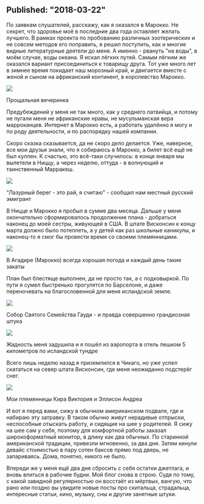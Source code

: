 Published: "2018-03-22"
-----------------------------------------------------------------------------------------------------

По заявкам слушателей, расскажу, как я оказался в Марокко. Не секрет, что здоровье моё в последние два года оставляет желать лучшего. В рамках проекта по пробованию различных эзотерических и не совсем методов его поправить, я решил поступить, как и многие видные литературные деятели до меня. А именно - рвануть "на воды", в моём случае, воды океана. Я искал лёгких путей. Самым лёгким же оказался вариант присоединиться к товарищу друга. Тот уже много лет в зимнее время покидает наш морозный край, и двигается вместе с женой и сыном на африканский континент, в королевство Марокко. 


![](IMG_20180113_184511.jpg)
<p class='text-center'>Прощальная вечеринка</p>


Предубеждений у меня не так много, как у среднего латвийца, и потому не пугали меня не африканские нравы, не мусульманская вера марроканцев. Интернет в Марокко есть, а работать удалённо я могу и по роду деятельности, и по распорядку нашей компании.

Скоро сказка сказывается, да не скоро дело делается. Уже, наверное, все мои друзья знали, что я собираюсь в Марокко, а билет всё ещё не был куплен. К счастью, это всё-таки случилось: в конце января мы вылетели в Ниццу, а через неделю, оттуда - в волнующий и таинственный Марракеш.


![](IMG_20180120_125113.jpg)
<p class='text-center'>"Лазурный берег - это рай, я считаю" - сообщил нам местный русский эмигрант</p>

В Ницце и Марокко я пробыл в сумме два месяца. Дальше у меня окончательно сформировалось продолжение плана - добраться наконец до моей сестры, живующей в США. В штате Висконсин к концу марта должно было потеплеть, а у детей как раз школьные каникулы, и наконец-то я смог бы провести время со своими племянницами.


![](IMG-20180210-WA0002.jpg)
<p class='text-center'>В Агадире (Марокко) всегда хорошая погода и каждый день такие закаты</p>

План был блестяще выполнен, да не просто так, а с подковыркой. По пути я сумел быстренько прогулятся по Барселоне, и даже переночевать на благословенной для меня исландской земле.

![](IMG_20180323_125301.jpg)
<p class='text-center'>Собор Святого Семейства Гауди - и правда совершенно грандиозная штука </p>


![](IMG-20180325-WA0003.jpg)
<p class='text-center'>Жадность меня задушила и я пошёл из аэропорта в отель пешком 5 километров по исландской тундре</p>


Всего лишь неделю назад я приземлился в Чикаго, но уже успел скататься на север штата Висконсин, где меня неожиданно подстерёг снег.


![](IMG-20180331-WA0000.jpg)
<p class='text-center'>Мои племянницы Кира Виктория и Эллисон Андреа</p>

И вот я перед вами, сижу в обычном американском подвале, где и набираю эту затравку. В таком обычно живут нерадивые отпрыски, неспособные отыскать работу, и сидящие на шее у родителей. Я сижу на шее сам у себя, поэтому для комфортной работы заказал широкоформатный монитор, в длину как два обычных. По старинной американской традиции, привезли мгновенно, за два дня. Затем кинули девайс стоимостью в пару сотен баксов прямо под дверь, не запариваясь. Дома, понятно, никого не было.

Впереди же у меня ещё два дня сбросить с себя остатки джетлага, и вновь влиться в рабочие будни. Мой блог снова в строю. Судя по тому, с какой завидной регулярностью он восстаёт из мёртвых, вангую, что рано или поздно вы увидите новые посты про скитальца, страдальца, интересные статьи, кино, музыку, сны и другие занятные штуки.